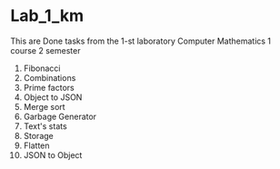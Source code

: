 # Lab_1_km
This are Done tasks from the 1-st laboratory
Computer Mathematics 1 course 2 semester

1. Fibonacci
2. Combinations
3. Prime factors
4. Object to JSON
5. Merge sort
6. Garbage Generator
7. Text's stats
8. Storage
9. Flatten
10. JSON to Object
